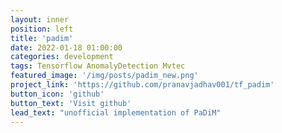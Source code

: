 ```yaml
---
layout: inner
position: left
title: 'padim'
date: 2022-01-18 01:00:00
categories: development
tags: Tensorflow AnomalyDetection Mvtec
featured_image: '/img/posts/padim_new.png'
project_link: 'https://github.com/pranavjadhav001/tf_padim'
button_icon: 'github'
button_text: 'Visit github'
lead_text: "unofficial implementation of PaDiM"
---
```


